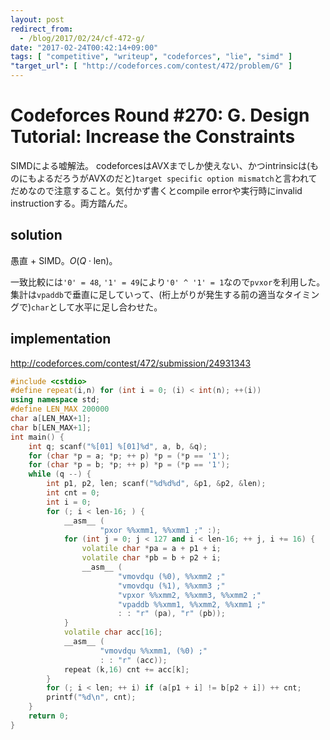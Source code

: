 ```yaml
---
layout: post
redirect_from:
  - /blog/2017/02/24/cf-472-g/
date: "2017-02-24T00:42:14+09:00"
tags: [ "competitive", "writeup", "codeforces", "lie", "simd" ]
"target_url": [ "http://codeforces.com/contest/472/problem/G" ]
---
```


# Codeforces Round #270: G. Design Tutorial: Increase the Constraints

SIMDによる嘘解法。
codeforcesはAVXまでしか使えない、かつintrinsicは(ものにもよるだろうがAVXのだと)`target specific option mismatch`と言われてだめなので注意すること。気付かず書くとcompile errorや実行時にinvalid instructionする。両方踏んだ。

## solution

愚直 + SIMD。$O(Q \cdot \mathrm{len})$。

一致比較には`'0' = 48`, `'1' = 49`により`'0' ^ '1' = 1`なので`pvxor`を利用した。集計は`vpaddb`で垂直に足していって、(桁上がりが発生する前の適当なタイミングで)`char`として水平に足し合わせた。

## implementation

<http://codeforces.com/contest/472/submission/24931343>

``` c++
#include <cstdio>
#define repeat(i,n) for (int i = 0; (i) < int(n); ++(i))
using namespace std;
#define LEN_MAX 200000
char a[LEN_MAX+1];
char b[LEN_MAX+1];
int main() {
    int q; scanf("%[01] %[01]%d", a, b, &q);
    for (char *p = a; *p; ++ p) *p = (*p == '1');
    for (char *p = b; *p; ++ p) *p = (*p == '1');
    while (q --) {
        int p1, p2, len; scanf("%d%d%d", &p1, &p2, &len);
        int cnt = 0;
        int i = 0;
        for (; i < len-16; ) {
            __asm__ (
                    "pxor %%xmm1, %%xmm1 ;" :);
            for (int j = 0; j < 127 and i < len-16; ++ j, i += 16) {
                volatile char *pa = a + p1 + i;
                volatile char *pb = b + p2 + i;
                __asm__ (
                        "vmovdqu (%0), %%xmm2 ;"
                        "vmovdqu (%1), %%xmm3 ;"
                        "vpxor %%xmm2, %%xmm3, %%xmm2 ;"
                        "vpaddb %%xmm1, %%xmm2, %%xmm1 ;"
                        : : "r" (pa), "r" (pb));
            }
            volatile char acc[16];
            __asm__ (
                    "vmovdqu %%xmm1, (%0) ;"
                    : : "r" (acc));
            repeat (k,16) cnt += acc[k];
        }
        for (; i < len; ++ i) if (a[p1 + i] != b[p2 + i]) ++ cnt;
        printf("%d\n", cnt);
    }
    return 0;
}
```
